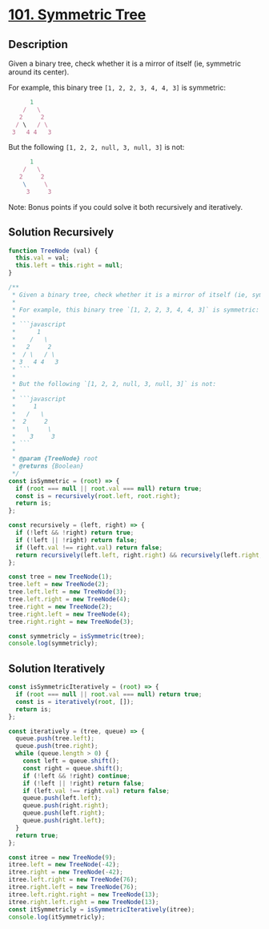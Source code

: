 # [101. Symmetric Tree](https://leetcode.com/problems/symmetric-tree/description/)

## Description

Given a binary tree, check whether it is a mirror of itself (ie, symmetric around its center).  

For example, this binary tree `[1, 2, 2, 3, 4, 4, 3]` is symmetric:

```javascript
      1
    /   \
   2     2
  / \   / \
 3   4 4   3
```

But the following `[1, 2, 2, null, 3, null, 3]` is not:

```javascript
      1
    /   \
   2     2
    \     \
     3     3
```

Note:
Bonus points if you could solve it both recursively and iteratively.

## Solution Recursively

```javascript
function TreeNode (val) {
  this.val = val;
  this.left = this.right = null;
}

/**
 * Given a binary tree, check whether it is a mirror of itself (ie, symmetric around its center).  
 *
 * For example, this binary tree `[1, 2, 2, 3, 4, 4, 3]` is symmetric:
 *
 * ```javascript
 *      1
 *    /   \
 *   2     2
 *  / \   / \
 * 3   4 4   3
 * ```
 *
 * But the following `[1, 2, 2, null, 3, null, 3]` is not:
 *
 * ```javascript
 *     1
 *   /   \
 *  2     2
 *   \     \
 *    3     3
 * ```
 *
 * @param {TreeNode} root
 * @returns {Boolean}
 */
const isSymmetric = (root) => {
  if (root === null || root.val === null) return true;
  const is = recursively(root.left, root.right);
  return is;
};

const recursively = (left, right) => {
  if (!left && !right) return true;
  if (!left || !right) return false;
  if (left.val !== right.val) return false;
  return recursively(left.left, right.right) && recursively(left.right, right.left);
};

const tree = new TreeNode(1);
tree.left = new TreeNode(2);
tree.left.left = new TreeNode(3);
tree.left.right = new TreeNode(4);
tree.right = new TreeNode(2);
tree.right.left = new TreeNode(4);
tree.right.right = new TreeNode(3);

const symmetricly = isSymmetric(tree);
console.log(symmetricly);
```

## Solution Iteratively

```javascript
const isSymmetricIteratively = (root) => {
  if (root === null || root.val === null) return true;
  const is = iteratively(root, []);
  return is;
};

const iteratively = (tree, queue) => {
  queue.push(tree.left);
  queue.push(tree.right);
  while (queue.length > 0) {
    const left = queue.shift();
    const right = queue.shift();
    if (!left && !right) continue;
    if (!left || !right) return false;
    if (left.val !== right.val) return false;
    queue.push(left.left);
    queue.push(right.right);
    queue.push(left.right);
    queue.push(right.left);
  }
  return true;
};

const itree = new TreeNode(9);
itree.left = new TreeNode(-42);
itree.right = new TreeNode(-42);
itree.left.right = new TreeNode(76);
itree.right.left = new TreeNode(76);
itree.left.right.right = new TreeNode(13);
itree.right.left.right = new TreeNode(13);
const itSymmetricly = isSymmetricIteratively(itree);
console.log(itSymmetricly);
```